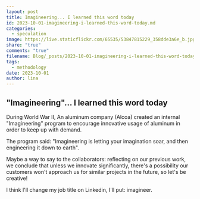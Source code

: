 ```yaml
---
layout: post
title: Imagineering... I learned this word today
id: 2023-10-01-imagineering-i-learned-this-word-today.md
categories:
  - speculation
image: https://live.staticflickr.com/65535/53847815229_358dde3a6e_b.jpg
share: "true"
comments: "true"
filename: Blog/_posts/2023-10-01-imagineering-i-learned-this-word-today.md
tags:
  - methodology
date: 2023-10-01
author: lina
---
```

## "Imagineering"... I learned this word today

During World War II, An aluminum company (Alcoa) created an internal "Imagineering" program to encourage innovative usage of aluminum in order to keep up with demand.  
  
The program said: "Imagineering is letting your imagination soar, and then engineering it down to earth".  
  
Maybe a way to say to the collaborators: reflecting on our previous work, we conclude that unless we innovate significantly, there's a possibility our customers won't approach us for similar projects in the future, so let's be creative!  
  
I think I'll change my job title on Linkedin, I'll put: imagineer.



